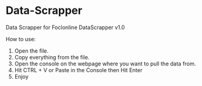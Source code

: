 # Data-Scrapper
Data Scrapper for Foclonline
DataScrapper v1.0

How to use:
1. Open the file.
2. Copy everything from the file.
3. Open the console on the webpage where you want to pull the data from.
4. Hit CTRL + V or Paste in the Console then Hit Enter
5. Enjoy
